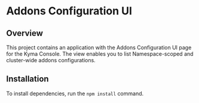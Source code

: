 # Addons Configuration UI

## Overview

This project contains an application with the Addons Configuration UI page for the Kyma Console. The view enables you to list Namespace-scoped and cluster-wide addons configurations.

## Installation

To install dependencies, run the `npm install` command.
